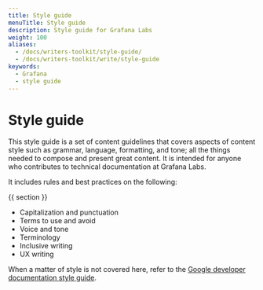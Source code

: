 ```yaml
---
title: Style guide
menuTitle: Style guide
description: Style guide for Grafana Labs
weight: 100
aliases:
  - /docs/writers-toolkit/style-guide/
  - /docs/writers-toolkit/write/style-guide
keywords:
  - Grafana
  - style guide
---
```


# Style guide

This style guide is a set of content guidelines that covers aspects of content style such as grammar, language, formatting, and tone; all the things needed to compose and present great content. It is intended for anyone who contributes to technical documentation at Grafana Labs.

It includes rules and best practices on the following:

{{ section }}

- Capitalization and punctuation
- Terms to use and avoid
- Voice and tone
- Terminology
- Inclusive writing
- UX writing

When a matter of style is not covered here, refer to the [Google developer documentation style guide](https://developers.google.com/style).
